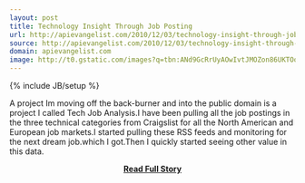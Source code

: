 ```yaml
---
layout: post
title: Technology Insight Through Job Posting
url: http://apievangelist.com/2010/12/03/technology-insight-through-job-posting/
source: http://apievangelist.com/2010/12/03/technology-insight-through-job-posting/
domain: apievangelist.com
image: http://t0.gstatic.com/images?q=tbn:ANd9GcRrUyAOwIvtJMOZon86UKTOo5WcfYaJ719Sr4_d82j82Uujhsdg
---
```

{% include JB/setup %}<p>A project Im moving off the back-burner and into the public domain is a project I called Tech Job Analysis.I have been pulling all the job postings in the three technical categories from Craigslist for all the North American and European job markets.I started pulling these RSS feeds and monitoring for the next dream job.which I got.Then I quickly started seeing other value in this data.</p>
<center><p><a href="http://apievangelist.com/2010/12/03/technology-insight-through-job-posting/" style='padding:25px; font-sze:18px; font-weight: bold;'>Read Full Story</a></p></center>
